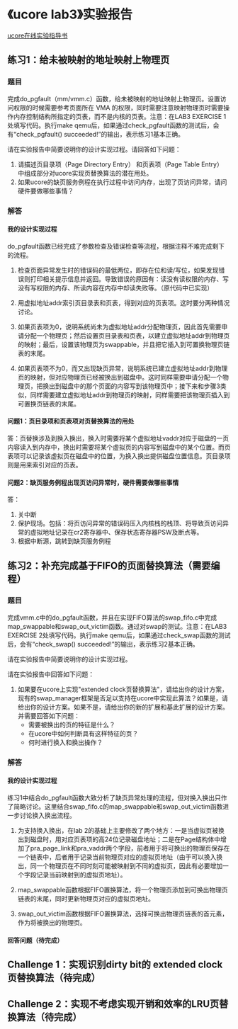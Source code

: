 # 《ucore lab3》实验报告

[ucore在线实验指导书](https://chyyuu.gitbooks.io/ucore_os_docs/content/)

## 练习1：给未被映射的地址映射上物理页

### 题目
完成do_pgfault（mm/vmm.c）函数，给未被映射的地址映射上物理页。设置访问权限的时候需要参考页面所在 VMA 的权限，同时需要注意映射物理页时需要操作内存控制结构所指定的页表，而不是内核的页表。注意：在LAB3 EXERCISE 1处填写代码。执行make qemu后，如果通过check_pgfault函数的测试后，会有“check_pgfault() succeeded!”的输出，表示练习1基本正确。

请在实验报告中简要说明你的设计实现过程。请回答如下问题：

1. 请描述页目录项（Page Directory Entry） 和页表项（Page Table Entry） 中组成部分对ucore实现页替换算法的潜在用处。
2. 如果ucore的缺页服务例程在执行过程中访问内存，出现了页访问异常，请问硬件要做哪些事情？

### 解答

#### 我的设计实现过程
do_pgfault函数已经完成了参数检查及错误检查等流程，根据注释不难完成剩下的流程。

1. 检查页面异常发生时的错误码的最低两位，即存在位和读/写位，如果发现错误则打印相关提示信息并返回。导致错误的原因有：读没有读权限的内存、写没有写权限的内存、所读内容在内存中却读失败等。（原代码中已实现）

2. 用虚拟地址addr索引页目录表和页表，得到对应的页表项。这时要分两种情况讨论。

3. 如果页表项为0，说明系统尚未为虚拟地址addr分配物理页，因此首先需要申请分配一个物理页；然后设置页目录表和页表，以建立虚拟地址addr到物理页的映射；最后，设置该物理页为swappable，并且把它插入到可置换物理页链表的末尾。

4. 如果页表项不为0，而又出现缺页异常，说明系统已建立虚拟地址addr到物理页的映射，但对应物理页已经被换出到磁盘中。这时同样需要申请分配一个物理页，把换出到磁盘中的那个页面的内容写到该物理页中；接下来和步骤3类似，同样需要建立虚拟地址addr到物理页的映射，同样需要把该物理页插入到可置换页链表的末尾。

#### 问题1：页目录项和页表项对页替换算法的用处

答：页替换涉及到换入换出，换入时需要将某个虚拟地址vaddr对应于磁盘的一页内容读入到内存中，换出时需要将某个虚拟页的内容写到磁盘中的某个位置。而页表项可以记录该虚拟页在磁盘中的位置，为换入换出提供磁盘位置信息。页目录项则是用来索引对应的页表。

#### 问题2：缺页服务例程出现页访问异常时，硬件需要做哪些事情

答：
1. 关中断
2. 保护现场。包括：将页访问异常的错误码压入内核栈的栈顶、将导致页访问异常的虚拟地址记录在cr2寄存器中、保存状态寄存器PSW及断点等。
3. 根据中断源，跳转到缺页服务例程

## 练习2：补充完成基于FIFO的页面替换算法（需要编程）

### 题目
完成vmm.c中的do_pgfault函数，并且在实现FIFO算法的swap_fifo.c中完成map_swappable和swap_out_victim函数。通过对swap的测试。注意：在LAB3 EXERCISE 2处填写代码。执行make qemu后，如果通过check_swap函数的测试后，会有“check_swap() succeeded!”的输出，表示练习2基本正确。

请在实验报告中简要说明你的设计实现过程。

请在实验报告中回答如下问题：

1. 如果要在ucore上实现"extended clock页替换算法"，请给出你的设计方案，现有的swap_manager框架是否足以支持在ucore中实现此算法？如果是，请给出你的设计方案。如果不是，请给出你的新的扩展和基此扩展的设计方案。并需要回答如下问题：
    - 需要被换出的页的特征是什么？
    - 在ucore中如何判断具有这样特征的页？
    - 何时进行换入和换出操作？

### 解答

#### 我的设计实现过程

练习1中结合do_pgfault函数大致分析了缺页异常处理的流程，但对换入换出只作了简略讨论。这里结合swap_fifo.c的map_swappable和swap_out_victim函数进一步讨论换入换出流程。

1. 为支持换入换出，在lab 2的基础上主要修改了两个地方：一是当虚拟页被换出到磁盘时，用对应页表项的高24位记录磁盘地址；二是在Page结构体中增加了pra_page_link和pra_vaddr两个字段，前者用于将可换出的物理页保存在一个链表中，后者用于记录当前物理页对应的虚拟页地址（由于可以换入换出，同一个物理页在不同时刻可能被映射到不同的虚拟页，因此有必要增加一个字段记录当前映射到的虚拟页地址）。

2. map_swappable函数根据FIFO置换算法，将一个物理页添加到可换出物理页链表的末尾，同时更新物理页对应的虚拟页地址。

3. swap_out_victim函数根据FIFO置换算法，选择可换出物理页链表的首元素，作为将被换出的物理页。

#### 回答问题（待完成）

## Challenge 1：实现识别dirty bit的 extended clock页替换算法（待完成）

## Challenge 2：实现不考虑实现开销和效率的LRU页替换算法（待完成）

